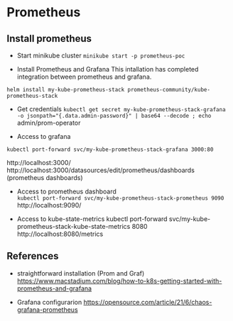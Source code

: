 # Prometheus

## Install prometheus

- Start minikube cluster
```minikube start -p prometheus-poc```

- Install Prometheus and Grafana
This intallation has completed integration between prometheus and grafana.

```helm install my-kube-prometheus-stack prometheus-community/kube-prometheus-stack``` 

- Get credentials
```kubectl get secret my-kube-prometheus-stack-grafana -o jsonpath="{.data.admin-password}" | base64 --decode ; echo``` 
admin/prom-operator

- Access to grafana  
```
kubectl port-forward svc/my-kube-prometheus-stack-grafana 3000:80
```  
http://localhost:3000/
http://localhost:3000/datasources/edit/prometheus/dashboards (prometheus dashboards)

- Access to prometheus dashboard  
```kubectl port-forward svc/my-kube-prometheus-stack-prometheus 9090```  
http://localhost:9090/

- Access to kube-state-metrics
kubectl port-forward svc/my-kube-prometheus-stack-kube-state-metrics 8080
http://localhost:8080/metrics


## References
- straightforward installation (Prom and Graf)
https://www.macstadium.com/blog/how-to-k8s-getting-started-with-prometheus-and-grafana

- Grafana configurarion
https://opensource.com/article/21/6/chaos-grafana-prometheus

